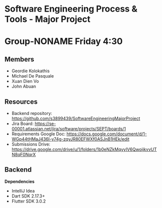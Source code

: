 # Software Engineering Process & Tools - Major Project
# Group-NONAME Friday 4:30

## Members
* Geordie Kolokathis
* Michael De Pasquale 
* Xuan Dien Vo
* John Abuan   

## Resources
* Backend repository: https://github.com/s3899439/SoftwareEngineeringMajorProject
* Jira Board: https://se-00001.atlassian.net/jira/software/projects/SEPT/boards/1
* Requirements Google Doc: https://docs.google.com/document/d/1-WGp44tHMaJ436I-y74g-zqyJR80EFWXf0ASJnB1HEk/edit
* Submissions Drive: https://drive.google.com/drive/u/1/folders/1b0eNZkMqyyIV6QwoijkvvUTN8qF0NqrX

## Backend

**Dependencies**
* IntelliJ Idea
* Dart SDK 2.17.3+
* Flutter SDK 3.0.2

